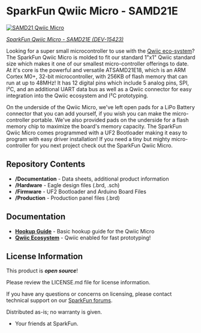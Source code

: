 SparkFun Qwiic Micro - SAMD21E
========================================

[![SAMD21 Qwiic Micro](https://cdn.sparkfun.com//assets/parts/1/3/9/8/0/15423-SparkFun_Qwiic_Micro_-_SAMD21-01b.jpg)](https://www.sparkfun.com/products/15423)


[*SparkFun Qwiic Micro - SAMD21E (DEV-15423)*](https://www.sparkfun.com/products/15423)

Looking for a super small microcontroller to use with the [Qwiic eco-system](https://www.sparkfun.com/qwiic)? The SparkFun Qwiic Micro is molded to fit our standard 1"x1" Qwiic standard size which makes it one of our smallest micro-controller offerings to date. At it's core is the powerful and versatile ATSAMD21E18, which is an ARM Cortex M0+, 32-bit microcontroller, with 256KB of flash memory that can run at up to 48MHz! It has 12 digital pins which include 5 analog pins, SPI, I²C, and an additional UART data bus as well as a Qwiic connector for easy integration into the Qwiic ecosystem and I²C prototyping.

On the underside of the Qwiic Micro, we've left open pads for a LiPo Battery connector that you can add yourself, if you wish you can make the micro-controller portable. We've also provided pads on the underside for a flash memory chip to maximize the board's memory capacity. The SparkFun Qwiic Micro comes programmed with a UF2 Bootloader making it easy to program with easy driver installation! If you need a tiny but mighty micro-controller for you next project check out the SparkFun Qwiic Micro.

Repository Contents
-------------------

* **/Documentation** - Data sheets, additional product information
* **/Hardware** - Eagle design files (.brd, .sch)
* **/Firmware** - UF2 Bootloader and Arduino Board Files
* **/Production** - Production panel files (.brd)

Documentation
--------------
* **[Hookup Guide](https://learn.sparkfun.com/tutorials/sparkfun-qwiic-micro-samd21e-hookup-guide)** - Basic hookup guide for the Qwiic Micro
* **[Qwiic Ecosystem](https://www.sparkfun.com/qwiic)** - Qwiic enabled for fast prototyping!

License Information
-------------------

This product is _**open source**_! 

Please review the LICENSE.md file for license information. 

If you have any questions or concerns on licensing, please contact technical support on our [SparkFun forums](https://forum.sparkfun.com/viewforum.php?f=152).

Distributed as-is; no warranty is given.

- Your friends at SparkFun.

_<COLLABORATION CREDIT>_
